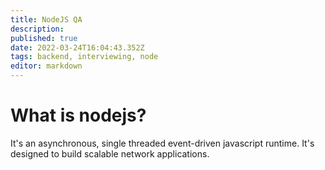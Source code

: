 ```yaml
---
title: NodeJS QA
description: 
published: true
date: 2022-03-24T16:04:43.352Z
tags: backend, interviewing, node
editor: markdown
---
```


# What is nodejs?
It's an asynchronous, single threaded event-driven javascript runtime. It's designed to build scalable network applications. 